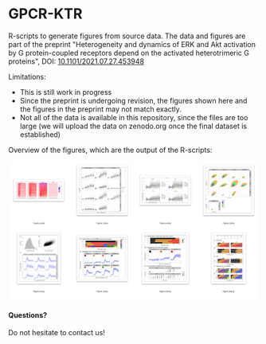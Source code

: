 # GPCR-KTR

R-scripts to generate figures from source data. The data and figures are part of the preprint "Heterogeneity and dynamics of ERK and Akt activation by G protein-coupled receptors depend on the activated heterotrimeric G proteins", DOI: [10.1101/2021.07.27.453948](https://doi.org/10.1101/2021.07.27.453948)


Limitations:
* This is still work in progress
* Since the preprint is undergoing revision, the figures shown here and the figures in the preprint may not match exactly.
* Not all of the data is available in this repository, since the files are too large (we will upload the data on zenodo.org once the final dataset is established)


Overview of the figures, which are the output of the R-scripts:

![alt text](https://github.com/JoachimGoedhart/GPCR-KTR/blob/main/GPCR-KTR-Overview.png "Output")


#### Questions?

Do not hesitate to contact us!






<!---

Clickable icons:

<a href="https://github.com/JoachimGoedhart/GPCR-KTR/tree/main/Figure_2"><img src="https://github.com/JoachimGoedhart/GPCR-KTR/blob/main/Figure_2/Figure_2.png" width="200" vspace="10"/></a>
<a href="https://github.com/JoachimGoedhart/GPCR-KTR/tree/main/Figure_3"><img src="https://github.com/JoachimGoedhart/GPCR-KTR/blob/main/Figure_3/Figure_3.png" width="200" vspace="10"/></a>
<a href="https://github.com/JoachimGoedhart/GPCR-KTR/tree/main/Figure_4"><img src="https://github.com/JoachimGoedhart/GPCR-KTR/blob/main/Figure_4/His_per_inh_sd_Akt.png" width="200" vspace="10"/></a>
<a href="https://github.com/JoachimGoedhart/GPCR-KTR/tree/main/Figure_5"><img src="https://github.com/JoachimGoedhart/GPCR-KTR/blob/main/Figure_5/Figure_5.png" width="200" vspace="10"/></a>


<a href="https://github.com/JoachimGoedhart/GPCR-KTR/tree/main/Figure_6"><img src="https://github.com/JoachimGoedhart/GPCR-KTR/blob/main/Figure_6/Figure_6.png" width="200" vspace="10"/></a>
<a href="https://github.com/JoachimGoedhart/GPCR-KTR/tree/main/Figure_7_8_9"><img src="https://github.com/JoachimGoedhart/GPCR-KTR/blob/main/Figure_7_8_9/Figure_7.png" width="200" vspace="10"/></a>
<a href="https://github.com/JoachimGoedhart/GPCR-KTR/tree/main/Figure_7_8_9"><img src="https://github.com/JoachimGoedhart/GPCR-KTR/blob/main/Figure_7_8_9/Figure_8.png" width="200" vspace="10"/></a>
<a href="https://github.com/JoachimGoedhart/GPCR-KTR/tree/main/Figure_7_8_9"><img src="https://github.com/JoachimGoedhart/GPCR-KTR/blob/main/Figure_7_8_9/Figure_9.png" width="200" vspace="10"/></a>

--->
